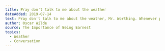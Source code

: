 ```yaml
---
title: Pray don't talk to me about the weather
dateAdded: 2019-07-14
text: Pray don't talk to me about the weather, Mr. Worthing. Whenever people talk to me about the weather, I always feel quite certain that they mean something else. And that makes me quite nervous.
author: Oscar Wilde
source: The Importance of Being Earnest
topics:
  - Weather
  - Conversation
---
```

